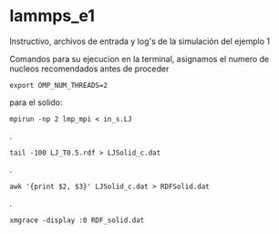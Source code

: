 # lammps_e1
Instructivo, archivos de entrada y log's de la simulación del ejemplo 1

Comandos para su ejecucion en la terminal,
    asignamos el numero de nucleos recomendados antes de proceder

    export OMP_NUM_THREADS=2

para el solido:

    mpirun -np 2 lmp_mpi < in_s.LJ
.

    tail -100 LJ_T0.5.rdf > LJSolid_c.dat
.

    awk '{print $2, $3}' LJSolid_c.dat > RDFSolid.dat
.

    xmgrace -display :0 RDF_solid.dat
